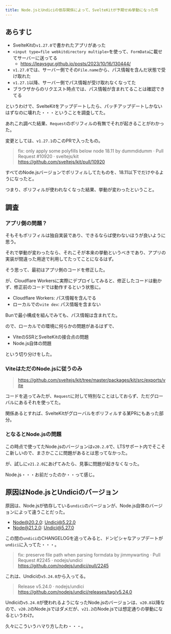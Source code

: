 ```yaml
---
title: Node.jsとUndiciの依存関係によって、SvelteKitが予期せぬ挙動になった件
---
```


## あらすじ

- SvelteKitの`v1.27.0`で書かれたアプリがあった
- `<input type=file webkitdirectory multiple>`を使って、`FormData`に載せてサーバーに送ってる
  - https://leaysgur.github.io/posts/2023/10/16/130444/
- `v1.27.0`では、サーバー側でその`File.name`から、パス情報を含んだ状態で受け取れた
- `v1.27.1`以降、サーバー側でパス情報が受け取れなくなってた
- ブラウザからのリクエスト時点では、パス情報が含まれてることは確認できてる

というわけで、SvelteKitをアップデートしたら、パッチアップデートしかないはずなのに壊れた・・・ということを調査してた。

あれこれ調べた結果、`Request`のポリフィルの有無でそれが起きることがわかった。

変更としては、`v1.27.1`のこのPRで入ったもの。

> fix: only apply some polyfills below node 18.11 by dummdidumm · Pull Request #10920 · sveltejs/kit
> https://github.com/sveltejs/kit/pull/10920

すべてのNode.jsバージョンでポリフィルしてたものを、18.11以下でだけやるようになったと。

つまり、ポリフィルが使われなくなった結果、挙動が変わったということ。

## 調査

### アプリ側の問題？

そもそもポリフィルは独自実装であり、できるならば使わないほうが良いように思う。

それで挙動が変わったなら、それこそが本来の挙動というべきであり、アプリの実装が間違った用途で利用してたってことになるはず。

そう思って、最初はアプリ側のコードを修正した。

が、Cloudflare Workersに実際にデプロイしてみると、修正したコードは動かず、修正前のコードでは動作するという状態に。

- Cloudflare Workers: パス情報を含んでる
- ローカルでの`vite dev`: パス情報を含まない

Bunで最小構成を組んでみても、パス情報は含まれてた。

ので、ローカルでの環境に何らかの問題があるはずで、

- ViteのSSRとSvelteKitの接合点の問題
- Node.js自体の問題

という切り分けをした。

### ViteはただのNode.jsに従うのみ

> https://github.com/sveltejs/kit/tree/master/packages/kit/src/exports/vite

コードを追ってみたが、`Request`に対して特別なことはしておらず、ただグローバルにあるそれを使ってた。

関係あるとすれば、SvelteKitがグローバルをポリフィルする某PRにもあった部分。

### となるとNode.jsの問題

この時点で使ってたNode.jsのバージョンは`v20.2.0`で、LTSサポート内でそこそこ新しいので、まさかここに問題があるとは思ってなかった。

が、試しに`v21.2.0`にあげてみたら、見事に問題が起きなくなった。

Node.js・・・お前だったのか・・って感じ。

## 原因はNode.jsとUndiciのバージョン

原因は、Node.jsが依存している`undici`のバージョンが、Node.js自体のバージョンによって違うことだった。

- Node@20.2.0: Undici@5.22.0
- Node@21.2.0: Undici@5.27.0

この間の`undici`のCHANGELOGを追ってみると、ドンピシャなアップデートが`undici`に入ってた・・・。

> fix: preserve file path when parsing formdata by jimmywarting · Pull Request #2245 · nodejs/undici
> https://github.com/nodejs/undici/pull/2245

これは、Undiciの`v5.24.0`から入ってる。

> Release v5.24.0 · nodejs/undici
> https://github.com/nodejs/undici/releases/tag/v5.24.0

Undiciの`v5.24.0`が使われるようになったNode.jsのバージョンは、`v20.8`以降なので、`v20.2`のNode.jsではダメだが、`v21.2`のNode.jsでは想定通りの挙動になるというわけ。

久々にこういうハマり方したわ・・・。
